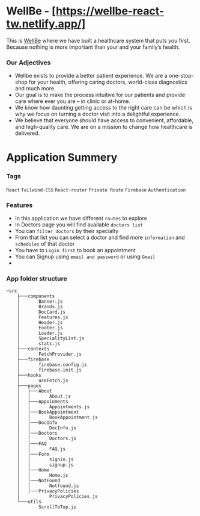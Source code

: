 # WellBe - [https://wellbe-react-tw.netlify.app/]

This is [WellBe](https://wellbe-react-tw.netlify.app/) where we have built a healthcare system that puts you first. Because nothing is more important than your and your family’s health.

### Our Adjectives

* Wellbe exists to provide a better patient experience. We are a one-stop-shop for your health, offering caring doctors, world-class diagnostics and much more.
* Our goal is to make the process intuitive for our patients and provide care where ever you are – in clinic or at-home.
* We know how daunting getting access to the right care can be which is why we focus on turning a doctor visit into a delightful experience.
* We believe that everyone should have access to convenient, affordable, and high-quality care. We are on a mission to change how healthcare is delivered.

# Application Summery

### Tags

`React` `Tailwind-CSS` `React-router` `Private Route` `Firebase` `Authentication`

### Features

* In this application we have different `routes` to explore
* In Doctors page you will find available `doctors list`
* You can `filter doctors` by their specialty
* From that list you can select a doctor and find more `information` and `schedules` of that doctor
* You have to `Login first` to book an appointment
* You can Signup using `email and password` or using `Gmail`
* 

### App folder structure

```
─src
    ├───components
    │       Banner.js
    │       Brands.js
    │       DocCard.js
    │       Features.js
    │       Header.js
    │       Footer.js
    │       Loader.js
    │       SpecialityList.js
    │       stats.js
    ├───contexts
    │       FetchProvider.js 
    ├───firebase
    │       firebase.config.js
    │       firebase.init.js
    ├───hooks
    │       useFetch.js
    ├───pages
    │   ├───About
    │   │       About.js
    │   ├───Appoinments
    │   │       Appointments.js
    │   │───BookAppointment
    │   │       BookAppointment.js
    │   │───DocInfo
    │   │       DocInfo.js
    │   │───Doctors
    │   │       Doctors.js
    │   │───FAQ
    │   │       FAQ.js
    │   │───Form
    │   │       signin.js
    │   │       signup.js
    │   │───Home
    │   │       Home.js
    │   │───NotFound
    │   │       Notfound.js
    │   │───PrivacyPolicies
    │           PrivacyPolicies.js
    └───utils
            ScrollToTop.js
```